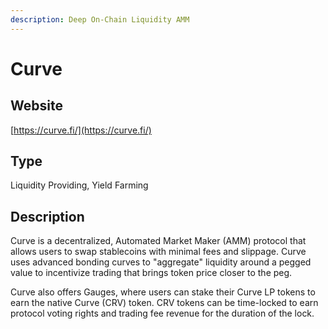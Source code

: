 ```yaml
---
description: Deep On-Chain Liquidity AMM
---
```


# Curve

## Website

[https://curve.fi/](https://curve.fi/)

## Type

Liquidity Providing, Yield Farming

## Description

Curve is a decentralized, Automated Market Maker \(AMM\) protocol that allows users to swap stablecoins with minimal fees and slippage. Curve uses advanced bonding curves to "aggregate" liquidity around a pegged value to incentivize trading that brings token price closer to the peg.  
  
Curve also offers Gauges, where users can stake their Curve LP tokens to earn the native Curve \(CRV\) token. CRV tokens can be time-locked to earn protocol voting rights and trading fee revenue for the duration of the lock.

